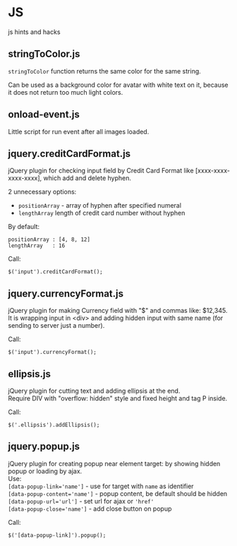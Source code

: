 JS
==

js hints and hacks

<h2>stringToColor.js</h2>

`stringToColor` function returns the same color for the same string.

Can be used as a background color for avatar with white text on it, because it does not return too much light colors.

<h2>onload-event.js</h2>

Little script for run event after all images loaded.

<h2>jquery.creditСardFormat.js</h2>

jQuery plugin for checking input field by Credit Card Format like [xxxx-xxxx-xxxx-xxxx], which add and delete hyphen.

2 unnecessary options: 
<ul>
<li><code>positionArray</code> - array of hyphen after specified numeral</li>
<li><code>lengthArray</code> length of credit card number without hyphen</li>
</ul>

By default:

<pre><code>positionArray : [4, 8, 12]
lengthArray   : 16  
</code></pre>

Call: 
<pre><code>$('input').creditСardFormat();</code></pre>


<h2>jquery.currencyFormat.js</h2>

jQuery plugin for making Currency field with "$" and commas like: $12,345.<br />
It is wrapping input in &lt;div&gt; and adding hidden input with same name (for sending to server just a number).

Call: 
<pre><code>$('input').currencyFormat();</code></pre>

<h2>ellipsis.js</h2>

jQuery plugin for cutting text and adding ellipsis at the end.<br />
Require DIV with "overflow: hidden" style and fixed height and tag P inside.

Call: 
<pre><code>$('.ellipsis').addEllipsis();</code></pre>

<h2>jquery.popup.js</h2>
jQuery plugin for creating popup near element target: by showing hidden popup or loading by ajax.<br />
Use: <br />
<code>[data-popup-link='name']</code> - use for target with <code>name</code> as identifier<br />
<code>[data-popup-content='name']</code> - popup content, be default should be hidden<br />
<code>[data-popup-url='url']</code> - set url for ajax or <code>'href'</code><br />
<code>[data-popup-close='name']</code> - add close button on popup

Call: 
<pre><code>$('[data-popup-link]').popup();</code></pre>
